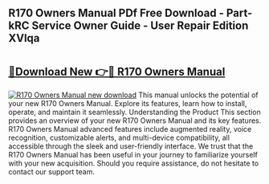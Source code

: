 ## R170 Owners Manual PDf Free Download - Part-kRC Service Owner Guide - User Repair Edition XVlqa

# <h2><a href="http://bc58931.oget.top/?id=R170+Owners+Manual">🔗Download New 👉🔴 R170 Owners Manual</a></h2>

[![R170 Owners Manual new download](https://i.imgur.com/5g1atiW.png)](http://bc58931.oget.top/?id=R170+Owners+Manual)
This manual unlocks the potential of your new R170 Owners Manual. Explore its features, learn how to install, operate, and maintain it seamlessly. Understanding the Product This section provides an overview of your new R170 Owners Manual and its key features. R170 Owners Manual advanced features include augmented reality, voice recognition, customizable alerts, and multi-device compatibility, all accessible through the sleek and user-friendly interface. We trust that the R170 Owners Manual has been useful in your journey to familiarize yourself with your new acquisition. Should you require assistance, do not hesitate to contact our support team.
